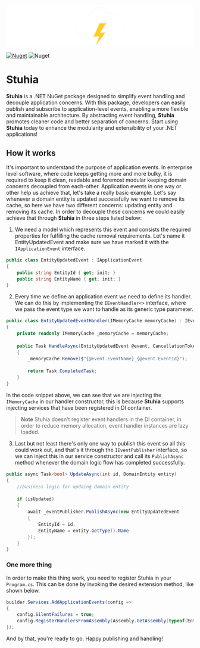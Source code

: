 ![Stuhia](https://raw.githubusercontent.com/fatlummaliqi/Stuhia/main/assets/images/storm.png)

[![Nuget](https://img.shields.io/nuget/v/Stuhia?logo=nuget&style=default)](https://www.nuget.org/packages/Stuhia)
![Nuget](https://img.shields.io/nuget/dt/Stuhia?color=blue&label=Downloads)

# Stuhia

**Stuhia** is a .NET NuGet package designed to simplify event handling and decouple application concerns. With this package, developers can easily publish and subscribe to application-level events, enabling a more flexible and maintainable architecture. By abstracting event handling, **Stuhia** promotes cleaner code and better separation of concerns. Start using **Stuhia** today to enhance the modularity and extensibility of your .NET applications!

## How it works

It's important to understand the purpose of application events. In enterprise level software, where code keeps getting more and more bulky, it is required to keep it clean, readable and foremost modular keeping domain concerns decoupled from each-other. Application events in one way or other help us achieve that, let's take a really basic example. Let's say whenever a domain entity is updated successfully we want to remove its cache, so here we have two different concerns: updating entity and removing its cache. In order to decouple these concerns we could easily achieve that through **Stuhia** in three steps listed below:

1. We need a model which represents this event and consists the required properties for fulfilling the cache removal requirements. Let's name it EntityUpdatedEvent and make sure we have marked it with the `IApplicationEvent` interface.

````csharp
public class EntityUpdatedEvent : IApplicationEvent 
{
	public string EntityId { get; init; }
	public string EntityName { get; init; }
}
````

2. Every time we define an application event we need to define its handler. We can do this by implementing the `IEventHandler<>` interface, where we pass the event type we want to handle as its generic type parameter.

````csharp
public class EntityUpdatedEventHandler(IMemoryCache memoryCache) : IEventHandler<EntityUpdatedEvent>
{
	private readonly IMemoryCache _memoryCache = memoryCache;

	public Task HandleAsync(EntityUpdatedEvent @event, CancellationToken cancellationToken)
	{
		_memoryCache.Remove($"{@event.EventName}_{@event.EventId}");
		
		return Task.CompletedTask;
	}
}
````
In the code snippet above, we can see that we are injecting the `IMemoryCache` in our handler constructor, this is because **Stuhia** supports injecting services that have been registered in DI container. 

> **Note** Stuhia doesn't register event handlers in the DI container, in order to reduce memory allocation, event handler instances are lazy loaded.

3. Last but not least there's only one way to publish this event so all this could work out, and that's it through the `IEventPublisher` interface, so we can inject this in our service constructor and call its `PublishAsync` method whenever the domain logic flow has completed successfully.

````csharp
public async Task<bool> UpdateAsync(int id, DomainEntity entity)
{
	//business logic for updaing domain entity
	
    if (isUpdated) 
    {
	    await _eventPublisher.PublishAsync(new EntityUpdatedEvent
	    {
		    EntityId = id,
		    EntityName = entity.GetType().Name
	    });
    }
}
````

### One more thing

In order to make this thing work, you need to register Stuhia in your `Program.cs`. This can be done by invoking the desired extension method, like shown below.

````csharp
builder.Services.AddApplicationEvents(config =>
{
    config.SilentFailures = true;
    config.RegisterHandlersFromAssembly(Assembly.GetAssembly(typeof(EntityUpdatedEventHandler));
});
````

And by that, you're ready to go. Happy publishing and handling!

